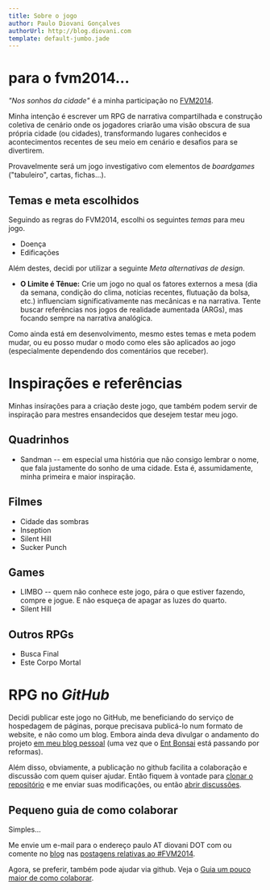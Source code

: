 ```yaml
---
title: Sobre o jogo
author: Paulo Diovani Gonçalves
authorUrl: http://blog.diovani.com
template: default-jumbo.jade
---
```


# para o fvm2014...

_"Nos sonhos da cidade"_ é a minha participação no [FVM2014](http://blog.diovani.com/post/78224829898/temas-e-metas-alternativas-para-o-fvm2014).

Minha intenção é escrever um RPG de narrativa compartilhada e construção coletiva de cenário onde os jogadores criarão uma visão obscura de sua própria cidade (ou cidades), transformando lugares conhecidos e acontecimentos recentes de seu meio em cenário e desafios para se divertirem.

Provavelmente será um jogo investigativo com elementos de _boardgames_ ("tabuleiro", cartas, fichas...).

## Temas e meta escolhidos

Seguindo as regras do FVM2014, escolhi os seguintes _temas_ para meu jogo.

* Doença
* Edificações

Além destes, decidi por utilizar a seguinte _Meta alternativas de design_.

* **O Limite é Tênue:** Crie um jogo no qual os fatores externos a mesa (dia da semana, condição do clima, notícias recentes, flutuação da bolsa, etc.) influenciam significativamente nas mecânicas e na narrativa. Tente buscar referências nos jogos de realidade aumentada (ARGs), mas focando sempre na narrativa analógica.

Como ainda está em desenvolvimento, mesmo estes temas e meta podem mudar, ou eu posso mudar o modo como eles são aplicados ao jogo (especialmente dependendo dos comentários que receber).

# Inspirações e referências

Minhas insírações para a criação deste jogo, que também podem servir de inspiração para mestres ensandecidos que desejem testar meu jogo.

## Quadrinhos

* Sandman -- em especial uma história que não consigo lembrar o nome, que fala justamente do sonho de uma cidade. Esta é, assumidamente, minha primeira e maior inspiração.

## Filmes

* Cidade das sombras
* Inseption
* Silent Hill
* Sucker Punch

## Games

* LIMBO -- quem não conhece este jogo, pára o que estiver fazendo, compre e jogue. E não esqueça de apagar as luzes do quarto.
* Silent Hill

## Outros RPGs

* Busca Final
* Este Corpo Mortal

# RPG no _GitHub_

Decidi publicar este jogo no GitHub, me beneficiando do serviço de hospedagem de páginas, porque precisava publicá-lo num formato de website, e não como um blog. Embora ainda deva divulgar o andamento do projeto [em meu blog pessoal][1] (uma vez que o [Ent Bonsai](http://entbonsai.com) está passando por reformas).

Além disso, obviamente, a publicação no github facilita a colaboração e discussão com quem quiser ajudar. Então fiquem à vontade para [clonar o repositório](https://github.com/paulodiovani/nos-sonhos-da-cidade/) e me enviar suas modificações, ou então [abrir discussões](https://github.com/paulodiovani/nos-sonhos-da-cidade/issues).

## Pequeno guia de como colaborar

Simples...

Me envie um e-mail para o endereço paulo AT diovani DOT com ou comente no [blog][1] nas [postagens relativas ao #FVM2014](http://www.tumblr.com/tagged/fvm2014).

Agora, se preferir, também pode ajudar via github. Veja o [Guia um pouco maior de como colaborar](guia_github.html).

[1]: http://blog.diovani.com